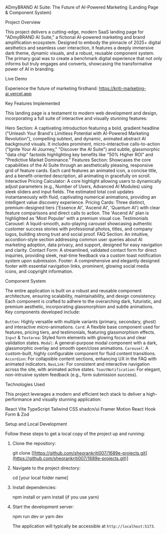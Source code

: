  ADmyBRAND AI Suite: The Future of AI-Powered Marketing (Landing Page & Component System)

 Project Overview

This project delivers a cutting-edge, modern SaaS landing page for "ADmyBRAND AI Suite," a fictional AI-powered marketing and brand amplification ecosystem. Designed to embody the pinnacle of 2025+ digital aesthetics and seamless user interaction, it features a deeply immersive dark theme, dynamic visuals, and a robust, reusable component system. The primary goal was to create a benchmark digital experience that not only informs but truly engages and converts, showcasing the transformative power of AI in branding.

Live Demo

Experience the future of marketing firsthand:
https://kriti-marketing-ai.vercel.app

 Key Features Implemented

This landing page is a testament to modern web development and design, incorporating a full suite of interactive and visually stunning features:

Hero Section:
A captivating introduction featuring a bold, gradient headline ("Unleash Your Brand's Limitless Potential with AI-Powered Marketing Revolution"), compelling subtext, and dynamic, animated abstract AI background visuals. It includes prominent, micro-interactive calls-to-action ("Ignite Your AI Journey," "Discover the AI Suite") and subtle, glassmorphic "data chip" factoids highlighting key benefits like "50% Higher ROI" and "Predictive Market Dominance."
Features Section:
Showcases the core capabilities of the AI Suite through an aesthetically pleasing, responsive grid of feature cards. Each card features an animated icon, a concise title, and a benefit-oriented description, all animating in gracefully on scroll.
Interactive Pricing Calculator:
A core highlight allowing users to dynamically adjust parameters (e.g., Number of Users, Advanced AI Modules) using sleek sliders and input fields. The estimated total cost updates instantaneously with fluid, captivating numerical animations, providing an intelligent value discovery experience.
Pricing Cards:
Three distinct, premium-designed tiers ('Essence AI', 'Ascend AI', 'Quantum AI') with clear feature comparisons and direct calls to action. The 'Ascend AI' plan is highlighted as 'Most Popular' with a premium visual cue.
Testimonials Carousel:
A liquid-smooth, auto-playing carousel showcasing authentic customer success stories with professional photos, titles, and company logos, building strong trust and social proof.
FAQ Section: An intuitive, accordion-style section addressing common user queries about AI marketing adoption, data privacy, and support, designed for easy navigation and clarity.
Contact Form: A streamlined, validated contact form for direct inquiries, providing sleek, real-time feedback via a custom toast notification system upon submission.
Footer: A comprehensive and elegantly designed footer with essential navigation links, prominent, glowing social media icons, and copyright information.

Component System

The entire application is built on a robust and reusable component architecture, ensuring scalability, maintainability, and design consistency. Each component is crafted to adhere to the overarching dark, futuristic, and premium aesthetic, incorporating glassmorphism and subtle animations. Key components developed include:

 `Button`: Highly versatile with multiple variants (primary, secondary, ghost) and interactive micro-animations.
`Card`: A flexible base component used for features, pricing tiers, and testimonials, featuring glassmorphism effects.
 `Input` & `Textarea`: Styled form elements with glowing focus and clear validation states.
`Modal`: A general-purpose modal component with a dark, glassmorphic overlay and smooth open/close animations.
 `Carousel`: A custom-built, highly configurable component for fluid content transitions.
 `Accordion`: For collapsible content sections, enhancing UX in the FAQ with animated indicators.
 `NavLink`: For consistent and interactive navigation across the site, with animated active states.
 `ToastNotification`: For elegant, non-intrusive system feedback (e.g., form submission success).

Technologies Used

This project leverages a modern and efficient tech stack to deliver a high-performance and visually stunning application:

React
Vite
TypeScript
Tailwind CSS
shadcn/ui
Framer Motion
React Hook Form & Zod



 Setup and Local Development

Follow these steps to get a local copy of the project up and running:

1.  Clone the repository:
   
    git clone [[https://github.com/sheorankriti007/1689e-projects.git](https://github.com/sheorankriti007/1689e-projects.git)]
 
   
2.  Navigate to the project directory:
   
    cd [your local folder name]
  
  
3.  Install dependencies:
  
    npm install
    or yarn install (if you use yarn)

4.  Start the development server:
  
    npm run dev
    or yarn dev
  
    The application will typically be accessible at `http://localhost:5173`.










